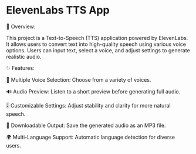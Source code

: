 # ElevenLabs TTS App

📌 Overview:

This project is a Text-to-Speech (TTS) application powered by ElevenLabs. It allows users to convert text into high-quality speech using various voice options. Users can input text, select a voice, and adjust settings to generate realistic audio.

✨ Features:

🎤 Multiple Voice Selection: Choose from a variety of voices.

🔊 Audio Preview: Listen to a short preview before generating full audio.

🎚 Customizable Settings: Adjust stability and clarity for more natural speech.

💾 Downloadable Output: Save the generated audio as an MP3 file.

🌍 Multi-Language Support: Automatic language detection for diverse users.
